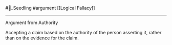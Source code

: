#🌱_Seedling 
#argument 
[[Logical Fallacy]]

---

Argument from Authority

Accepting a claim based on the authority of the person asserting it, rather than on the evidence for the claim.